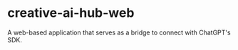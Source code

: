 # creative-ai-hub-web
A web-based application that serves as a bridge to connect with ChatGPT's SDK.
